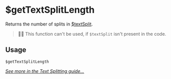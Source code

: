 # $getTextSplitLength
Returns the number of splits in [$textSplit](https://nilpointer-software.github.io/bdfd-wiki/bdscript/textSplit.html).
> 🧙‍♂️ This function can't be used, if `$textSplit` isn't present in the code.

## Usage
```
$getTextSplitLength
```

[*See more in the Text Splitting guide...*](https://nilpointer-software.github.io/bdfd-wiki/guides/textSplitting.html)
